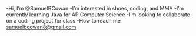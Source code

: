 -Hi, I’m @SamuelBCowan
-I’m interested in shoes, coding, and MMA
-I’m currently learning Java for AP Computer Science
-I’m looking to collaborate on a coding project for class
-How to reach me samuelbcowan8@gmail.com
